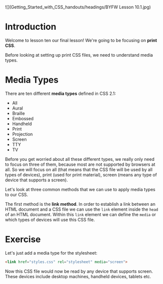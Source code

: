 ![](Getting_Started_with_CSS_handouts/headings/BYFW Lesson 10.1.jpg)

# Introduction

Welcome to lesson ten our final lesson! We're going to be focusing on **print CSS**.

Before looking at setting up print CSS files, we need to understand media types.

# Media Types

There are ten different **media types** defined in CSS 2.1:

- All
- Aural
- Braille
- Embossed
- Handheld
- Print
- Projection
- Screen
- TTY
- TV

Before you get worried about all these different types, we really only need to focus on three of them, because most are not supported by browsers at all. So we will focus on all (that means that the CSS file will be used by all types of devices), print (used for print material), screen (means any type of device that supports a screen). 

Let's look at three common methods that we can use to apply media types to our CSS.

The first method is the **link method**. In order to establish a link between an HTML document and a CSS file we can use the `link` element inside the `head` of an HTML document. Within this `link` element we can define the `media` or which types of devices will use this CSS file.

# Exercise

Let's just add a media type for the stylesheet:

```html
<link href="styles.css" rel="stylesheet" media="screen">
```

Now this CSS file would now be read by any device that supports screen. These devices include desktop machines, handheld devices, tablets etc.